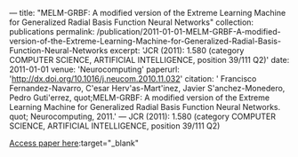 —
title: "MELM-GRBF: A modified version of the Extreme Learning Machine for Generalized Radial Basis Function Neural Networks"
collection: publications
permalink: /publication/2011-01-01-MELM-GRBF-A-modified-version-of-the-Extreme-Learning-Machine-for-Generalized-Radial-Basis-Function-Neural-Networks
excerpt: 'JCR (2011): 1.580 (category COMPUTER SCIENCE, ARTIFICIAL INTELLIGENCE, position 39/111 Q2)'
date: 2011-01-01
venue: 'Neurocomputing'
paperurl: 'http://dx.doi.org/10.1016/j.neucom.2010.11.032'
citation: ' Francisco Fernandez-Navarro,  C&apos;esar Herv&apos;as-Mart&apos;inez,  Javier S&apos;anchez-Monedero,  Pedro Guti&apos;errez,    quot;MELM-GRBF: A modified version of the Extreme Learning Machine for Generalized Radial Basis Function Neural Networks.   quot; Neurocomputing, 2011.'
—
JCR (2011): 1.580 (category COMPUTER SCIENCE, ARTIFICIAL INTELLIGENCE, position 39/111 Q2)

[Access paper here](http://dx.doi.org/10.1016/j.neucom.2010.11.032):target="_blank"